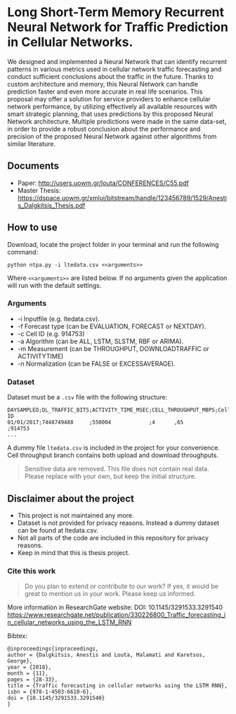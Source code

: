 # Long Short-Term Memory Recurrent Neural Network for Traffic Prediction in Cellular Networks.

We designed and implemented a Neural Network that can identify recurrent patterns in various metrics used in cellular network traffic forecasting and conduct sufficient conclusions about the traffic in the future. 
Thanks to custom architecture and memory, this Neural Network can handle prediction faster and even more accurate in real life scenarios.
This proposal may offer a solution for service providers to enhance cellular network performance, by utilizing effectively all available resources with smart strategic planning, that uses predictions by this proposed Neural Network architecture.
Multiple predictions were made in the same data-set, in order to provide a robust conclusion about the performance and precision of the proposed Neural Network against other algorithms from similar literature.

## Documents

- Paper:  http://users.uowm.gr/louta/CONFERENCES/C55.pdf
- Master Thesis: https://dspace.uowm.gr/xmlui/bitstream/handle/123456789/1529/Anestis_Dalgkitsis_Thesis.pdf

## How to use

Download, locate the project folder in your terminal and run the following command:
```
python ntpa.py -i ltedata.csv <<arguments>>
```
Where `<<arguments>>` are listed below. If no arguments given the application will run with the default settings.

### Arguments

- -i Inputfile (e.g. ltedata.csv).
- -f Forecast type (can be EVALUATION, FORECAST or NEXTDAY).
- -c Cell ID (e.g. 914753)
- -a Algorithm (can be ALL, LSTM, SLSTM, RBF or ARIMA).
- -m Measurement (can be THROUGHPUT, DOWNLOADTRAFFIC or ACTIVITYTIME)
- -n Normalization (can be FALSE or EXCESSAVERAGE).

### Dataset

Dataset must be a `.csv` file with the following structure:

```
DAYSAMPLED;DL_TRAFFIC_BITS;ACTIVITY_TIME_MSEC;CELL_THROUGHPUT_MBPS;Cell ID
01/01/2017;7448749488     ;550004            ;4      ,65          ;914753
...
```

A dummy file `ltedata.csv` is included in the project for your convenience.
Cell throughput branch contains both upload and download throughputs.

> Sensitive data are removed. This file does not contain real data. Please replace with your own, but keep the initial structure. 

## Disclaimer about the project

- This project is not maintained any more.
- Dataset is not provided for privacy reasons. Instead a dummy dataset can be found at ltedata.csv.
- Not all parts of the code are included in this repository for privacy reasons.
- Keep in mind that this is thesis project.

### Cite this work 

> Do you plan to extend or contribute to our work? If yes, it would be great to mention us in your work. Please keep us informed.

More information in ResearchGate website:
DOI: 10.1145/3291533.3291540
https://www.researchgate.net/publication/330226800_Traffic_forecasting_in_cellular_networks_using_the_LSTM_RNN

Bibtex:
```
@inproceedings{inproceedings,
author = {Dalgkitsis, Anestis and Louta, Malamati and Karetsos, George},
year = {2018},
month = {11},
pages = {28-33},
title = {Traffic forecasting in cellular networks using the LSTM RNN},
isbn = {978-1-4503-6610-6},
doi = {10.1145/3291533.3291540}
}
```
